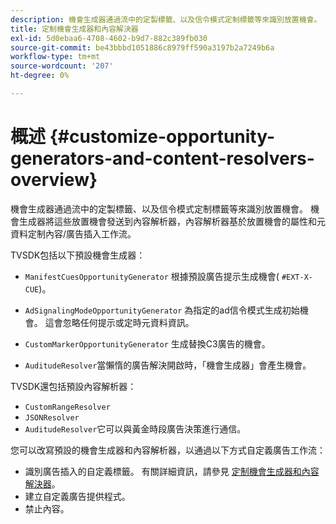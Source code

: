 ```yaml
---
description: 機會生成器通過流中的定製標籤、以及信令模式定制標籤等來識別放置機會。 機會生成器將這些放置機會發送到內容解析器，內容解析器基於放置機會的屬性和元資料定制內容/廣告插入工作流。
title: 定制機會生成器和內容解決器
exl-id: 5d0ebaa6-4708-4602-b9d7-882c389fb030
source-git-commit: be43bbbd1051886c8979ff590a3197b2a7249b6a
workflow-type: tm+mt
source-wordcount: '207'
ht-degree: 0%

---
```


# 概述 {#customize-opportunity-generators-and-content-resolvers-overview}

機會生成器通過流中的定製標籤、以及信令模式定制標籤等來識別放置機會。 機會生成器將這些放置機會發送到內容解析器，內容解析器基於放置機會的屬性和元資料定制內容/廣告插入工作流。

TVSDK包括以下預設機會生成器：

* `ManifestCuesOpportunityGenerator` 根據預設廣告提示生成機會( `#EXT-X-CUE`)。

* `AdSignalingModeOpportunityGenerator` 為指定的ad信令模式生成初始機會。 這會忽略任何提示或定時元資料資訊。
* `CustomMarkerOpportunityGenerator` 生成替換C3廣告的機會。
* `AuditudeResolver`當懶惰的廣告解決開啟時，「機會生成器」會產生機會。

TVSDK還包括預設內容解析器：

* `CustomRangeResolver`
* `JSONResolver`
* `AuditudeResolver`它可以與黃金時段廣告決策進行通信。

您可以改寫預設的機會生成器和內容解析器，以通過以下方式自定義廣告工作流：

* 識別廣告插入的自定義標籤。 有關詳細資訊，請參見 [定制機會生成器和內容解決器](../../../../tvsdk-3x-android-prog/android-3x-advertising/ad-insertion/content-resolver/android-3x-content-resolver.md)。
* 建立自定義廣告提供程式。
* 禁止內容。
